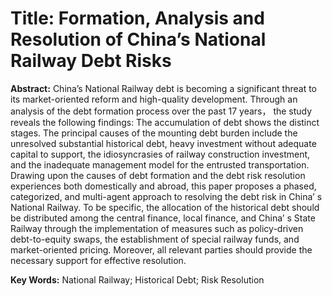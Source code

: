 # Title: Formation, Analysis and Resolution of China’s National Railway Debt Risks

**Abstract:** China’s National Railway debt is becoming a significant threat to its market-oriented reform and high-quality development. Through an analysis of the debt formation process over the past 17 years， the study reveals the following findings: The accumulation of debt shows the distinct stages. The principal causes of the mounting debt burden include the unresolved substantial historical debt, heavy investment without adequate capital to support, the idiosyncrasies of railway construction investment, and the inadequate management model for the entrusted transportation. Drawing upon the causes of debt formation and the debt risk resolution experiences both domestically and abroad, this paper proposes a phased, categorized, and multi-agent approach to resolving the debt risk in China’ s National Railway. To be specific, the allocation of the historical debt should be distributed among the central finance, local finance, and China’ s State Railway through the implementation of measures such as policy-driven debt-to-equity swaps, the establishment of special railway funds, and market-oriented pricing. Moreover, all relevant parties should provide the necessary support for effective resolution.

**Key Words:** National Railway; Historical Debt; Risk Resolution
